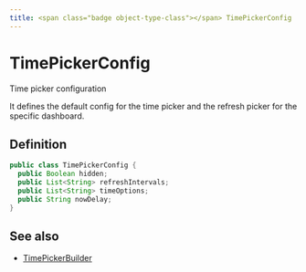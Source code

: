 ```yaml
---
title: <span class="badge object-type-class"></span> TimePickerConfig
---
```

# <span class="badge object-type-class"></span> TimePickerConfig

Time picker configuration

It defines the default config for the time picker and the refresh picker for the specific dashboard.

## Definition

```java
public class TimePickerConfig {
  public Boolean hidden;
  public List<String> refreshIntervals;
  public List<String> timeOptions;
  public String nowDelay;
}
```
## See also

 * <span class="badge builder"></span> [TimePickerBuilder](./builder-TimePickerBuilder.md)
